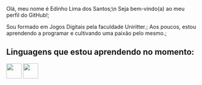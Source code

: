 


Olá, meu nome é Edinho Lima dos Santos;\n
Seja bem-vindo(a) ao meu perfil do GitHub!;

Sou formado em Jogos Digitais pela faculdade Uniritter.;
Aos poucos, estou aprendendo a programar e cultivando uma paixão pelo mesmo.;

## Linguagens que estou aprendendo no momento:
<img loading = "lazy" src="https://cdn.jsdelivr.net/gh/devicons/devicon@latest/icons/javascript/javascript-original.svg" width = "40" height = "40"/> <img loading = "lazy" src="https://cdn.jsdelivr.net/gh/devicons/devicon@latest/icons/git/git-original.svg" width = "40" height = "40" />






